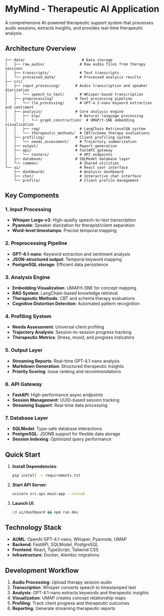 # MyMind - Therapeutic AI Application

A comprehensive AI-powered therapeutic support system that processes audio sessions, extracts insights, and provides real-time therapeutic analysis.

## Architecture Overview

```
├── data/                          # Data storage
│   ├── raw_audio/                # Raw audio files from therapy sessions
│   ├── transcripts/              # Text transcripts
│   └── processed_data/           # Processed analysis results
├── src/
│   ├── input_processing/       # Audio transcription and speaker diarization
│   │   └── speech_to_text/       # Whisper-based transcription
│   ├── preprocessing/          # Text processing pipeline
│   │   └── llm_processing/       # GPT-4.1-nano keyword extraction and sentiment
│   ├── analysis/               # Core analysis engine
│   │   ├── nlp/                  # Natural language processing
│   │   │   └── graph_construction/  # UMAP/t-SNE embedding visualization
│   │   ├── rag/                  # LangChain RetrievalQA system
│   │   └── therapeutic_methods/  # CBT/schema therapy evaluations
│   ├── profiling/              # Client profiling system
│   │   └── needs_assessment/     # Trajectory summarization
│   ├── output/                 # Report generation
│   ├── api/                    # FastAPI gateway
│   │   └── routers/              # API endpoints
│   ├── database/               # SQLModel database layer
│   └── common/                   # Shared utilities
└── ui/                           # React user interface
    ├── dashboard/                # Analysis dashboard
    ├── chat/                     # Interactive chat interface
    └── profile/                  # Client profile management
```

## Key Components

### 1. Input Processing
- **Whisper Large-v3**: High-quality speech-to-text transcription
- **Pyannote**: Speaker diarization for therapist/client separation
- **Word-level timestamps**: Precise temporal mapping

### 2. Preprocessing Pipeline
- **GPT-4.1-nano**: Keyword extraction and sentiment analysis
- **JSON-structured output**: Temporal keyword mapping
- **PostgreSQL storage**: Efficient data persistence

### 3. Analysis Engine
- **Embedding Visualization**: UMAP/t-SNE for concept mapping
- **RAG System**: LangChain-based knowledge retrieval
- **Therapeutic Methods**: CBT and schema therapy evaluations
- **Cognitive Distortion Detection**: Automated pattern recognition

### 4. Profiling System
- **Needs Assessment**: Universal client profiling
- **Trajectory Analysis**: Session-to-session progress tracking
- **Therapeutic Metrics**: Stress, mood, and progress indicators

### 5. Output Layer
- **Streaming Reports**: Real-time GPT-4.1-nano analysis
- **Markdown Generation**: Structured therapeutic insights
- **Priority Scoring**: Issue ranking and recommendations

### 6. API Gateway
- **FastAPI**: High-performance async endpoints
- **Session Management**: UUID-based session tracking
- **Streaming Support**: Real-time data processing

### 7. Database Layer
- **SQLModel**: Type-safe database interactions
- **PostgreSQL**: JSONB support for flexible data storage
- **Session Indexing**: Optimized query performance

## Quick Start

1. **Install Dependencies**:
   ```bash
   pip install -r requirements.txt
   ```

2. **Start API Server**:
   ```bash
   uvicorn src.api.main:app --reload
   ```

3. **Launch UI**:
   ```bash
   cd ui/dashboard && npm run dev
   ```

## Technology Stack

- **AI/ML**: OpenAI GPT-4.1-nano, Whisper, Pyannote, UMAP
- **Backend**: FastAPI, SQLModel, PostgreSQL
- **Frontend**: React, TypeScript, Tailwind CSS
- **Infrastructure**: Docker, Alembic migrations

## Development Workflow

1. **Audio Processing**: Upload therapy session audio
2. **Transcription**: Whisper converts speech to timestamped text
3. **Analysis**: GPT-4.1-nano extracts keywords and therapeutic insights
4. **Visualization**: UMAP creates concept relationship maps
5. **Profiling**: Track client progress and therapeutic outcomes
6. **Reporting**: Generate streaming therapeutic reports
